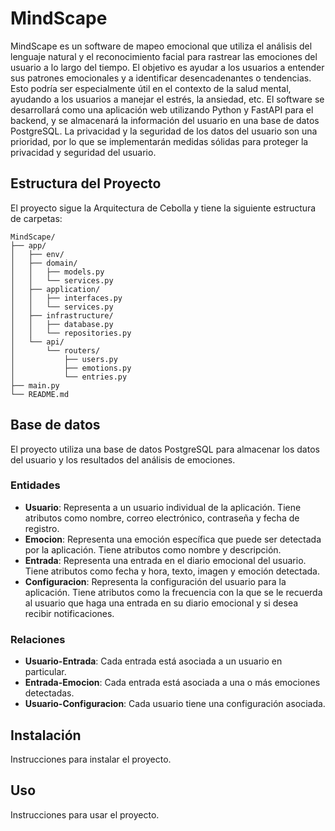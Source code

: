 # MindScape

MindScape es un software de mapeo emocional que utiliza el análisis del lenguaje natural y el reconocimiento facial para rastrear las emociones del usuario a lo largo del tiempo. El objetivo es ayudar a los usuarios a entender sus patrones emocionales y a identificar desencadenantes o tendencias. Esto podría ser especialmente útil en el contexto de la salud mental, ayudando a los usuarios a manejar el estrés, la ansiedad, etc. El software se desarrollará como una aplicación web utilizando Python y FastAPI para el backend, y se almacenará la información del usuario en una base de datos PostgreSQL. La privacidad y la seguridad de los datos del usuario son una prioridad, por lo que se implementarán medidas sólidas para proteger la privacidad y seguridad del usuario.

## Estructura del Proyecto

El proyecto sigue la Arquitectura de Cebolla y tiene la siguiente estructura de carpetas:

```
MindScape/
├── app/
│   ├── env/
│   ├── domain/
│   │   ├── models.py
│   │   └── services.py
│   ├── application/
│   │   ├── interfaces.py
│   │   └── services.py
│   ├── infrastructure/
│   │   ├── database.py
│   │   └── repositories.py
│   └── api/
│       └── routers/
│           ├── users.py
│           ├── emotions.py
│           └── entries.py
├── main.py
└── README.md
```

## Base de datos

El proyecto utiliza una base de datos PostgreSQL para almacenar los datos del usuario y los resultados del análisis de emociones.

### Entidades

- **Usuario**: Representa a un usuario individual de la aplicación. Tiene atributos como nombre, correo electrónico, contraseña y fecha de registro.
- **Emocion**: Representa una emoción específica que puede ser detectada por la aplicación. Tiene atributos como nombre y descripción.
- **Entrada**: Representa una entrada en el diario emocional del usuario. Tiene atributos como fecha y hora, texto, imagen y emoción detectada.
- **Configuracion**: Representa la configuración del usuario para la aplicación. Tiene atributos como la frecuencia con la que se le recuerda al usuario que haga una entrada en su diario emocional y si desea recibir notificaciones.

### Relaciones

- **Usuario-Entrada**: Cada entrada está asociada a un usuario en particular.
- **Entrada-Emocion**: Cada entrada está asociada a una o más emociones detectadas.
- **Usuario-Configuracion**: Cada usuario tiene una configuración asociada.

## Instalación

Instrucciones para instalar el proyecto.

## Uso

Instrucciones para usar el proyecto.
